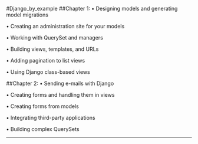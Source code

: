 #Django_by_example
##Chapter 1:
•	 Designing models and generating model migrations

•	 Creating an administration site for your models

•	 Working with QuerySet and managers

•	 Building views, templates, and URLs

•	 Adding pagination to list views

•	 Using Django class-based views


##Chapter 2:
•	 Sending e-mails with Django

•	 Creating forms and handling them in views

•	 Creating forms from models

•	 Integrating third-party applications

•	 Building complex QuerySets
***
